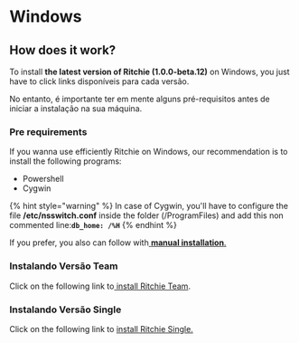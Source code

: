 # Windows

## How does it work? 

To install **the latest version of Ritchie \(1.0.0-beta.12\)** on Windows, you just have to click links disponíveis para cada versão. 

No entanto, é importante ter em mente alguns pré-requisitos antes de iniciar a instalação na sua máquina. 

### Pre requirements

If you wanna use efficiently Ritchie on Windows, our recommendation is to install the following programs:

* Powershell
* Cygwin

{% hint style="warning" %}
In case of Cygwin, you'll have to configure the file **/etc/nsswitch.conf** inside the folder \(/ProgramFiles\) and add this non commented line:**`db_home: /%H`**
{% endhint %}

If you prefer, you also can follow with[ **manual installation**.](manual-installation.md)

### Instalando Versão Team 

Click on the following link to[ install Ritchie Team](https://commons-repo.ritchiecli.io/1.0.0-beta.12/windows/team/rit.exe).

### Instalando Versão Single

Click on the following link to [install Ritchie Single.](https://commons-repo.ritchiecli.io/1.0.0-beta.12/windows/single/rit.exe)





